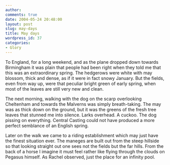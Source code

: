 ```yaml
---
author:
comments: true
date: 2004-05-24 20:48:00
layout: post
slug: may-days
title: May days
wordpress_id: 37
categories:
- Glory
---
```


To England, for a long weekend, and as the plane dropped down towards Birmingham it was plain that people had been right when they told me that this was an extraordinary spring. The hedgerows were white with may blossom, thick and dense, as if it were in fact snowy January. But the fields, even from way up, were that peculiar bright green of early spring, when most of the leaves are still very new and clean.

The next morning, walking with the dog on the scarp overlooking Cheltenham and towards the Malverns was simply breath-taking. The may was as thick down on the ground, but it was the greens of the fresh tree leaves that stunned me into silence. Larks overhead. A cuckoo. The dog pissing on everything. Central Casting could not have produced a more perfect semblance of an English spring.

Later on the walk we came to a riding establishment which may just have the finest situation ever. The maneges are built out from the steep hillside so that looking straight out one sees not the fields but the far hills. From the back of a horse I imagine it must feel rather like flying through the clouds on Pegasus himself. As Rachel observed, just the place for an infinity pool.
